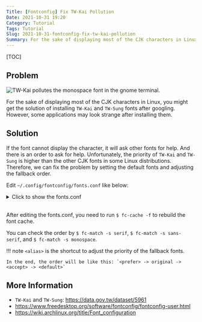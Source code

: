 ```yaml
---
Title: [Fontconfig] Fix TW-Kai Pollution
Date: 2021-10-31 19:20
Category: Tutorial
Tags: Tutorial
Slug: 2021-10-31-fontconfig-fix-tw-kai-pollution
Summary: For the sake of displaying most of the CJK characters in Linux, you might get the solution of installing `TW-Kai` and `TW-Sung` fonts after googling.
---
```


[TOC]

## Problem

![TW-Kai pollutes the monospace font in the gnome terminal.]({attach}/images/fontconfig-fix-tw-kai-pollution-1.png)

For the sake of displaying most of the CJK characters in Linux, you might get the solution of installing `TW-Kai` and `TW-Sung` fonts after googling.
However, some applications may look strange after installing them.

## Solution

If the font cannot display the character, it will ask other fonts for help. And there is an order to ask for help.
Unfortunately, the priority of `TW-Kai` and `TW-Sung` is higher than the other CJK fonts in some Linux distributions.
Therefore, we can fix the problem by setting the default fonts and adjusting the fallback order.

Edit `~/.config/fontconfig/fonts.conf` like below:

<details>

<summary>Click to show the fonts.conf</summary>

<br>

```xml
<?xml version="1.0"?>
<!DOCTYPE fontconfig SYSTEM "fonts.dtd">

<fontconfig>

    <!-- Default serif fonts -->
    <match>
        <test name="family">
            <string>serif</string>
        </test>
        <edit name="family" mode="prepend" binding="strong">
            <string>Noto Serif</string>
            <string>Noto Serif CJK TC</string>
            <string>Noto Serif CJK SC</string>
            <string>Noto Serif CJK JP</string>
            <string>Noto Serif CJK KR</string>
        </edit>
    </match>

    <!-- Default sans-serif font -->
    <match>
        <test name="family">
            <string>sans-serif</string>
        </test>
        <edit name="family" mode="prepend" binding="strong">
            <string>Noto Sans</string>
            <string>Noto Sans CJK TC</string>
            <string>Noto Sans CJK SC</string>
            <string>Noto Sans CJK JP</string>
            <string>Noto Sans CJK KR</string>
        </edit>
    </match>

    <!-- Default monospace fonts -->
    <match>
        <test name="family">
            <string>monospace</string>
        </test>
        <edit name="family" mode="prepend" binding="strong">
            <string>Inconsolata</string>
            <string>Noto Sans Mono CJK TC</string>
            <string>Noto Sans Mono CJK SC</string>
            <string>Noto Sans Mono CJK JP</string>
            <string>Noto Sans Mono CJK KR</string>
        </edit>
    </match>

    <!-- Fallback fonts preference order -->
    <alias>
        <family>serif</family>
        <prefer>
            <family>Noto Serif</family>
            <family>Noto Serif CJK TC</family>
            <family>Noto Serif CJK SC</family>
            <family>Noto Serif CJK JP</family>
            <family>Noto Serif CJK KR</family>
            <family>Noto Color Emoji</family>
            <family>Noto Emoji</family>
        </prefer>
        <default>
            <family>TW-Sung</family>
            <family>TW-Sung-Plus</family>
            <family>TW-Sung-Ext-B</family>
            <family>TW-Kai</family>
            <family>TW-Kai-Plus</family>
            <family>TW-Kai-Ext-B</family>
        </default>
    </alias>
    <alias>
        <family>sans-serif</family>
        <prefer>
            <family>Noto Sans</family>
            <family>Noto Sans CJK TC</family>
            <family>Noto Sans CJK SC</family>
            <family>Noto Sans CJK JP</family>
            <family>Noto Sans CJK KR</family>
            <family>Noto Color Emoji</family>
            <family>Noto Emoji</family>
        </prefer>
        <default>
            <family>TW-Sung</family>
            <family>TW-Sung-Plus</family>
            <family>TW-Sung-Ext-B</family>
            <family>TW-Kai</family>
            <family>TW-Kai-Plus</family>
            <family>TW-Kai-Ext-B</family>
        </default>
    </alias>
    <alias>
        <family>monospace</family>
        <prefer>
            <family>Inconsolata</family>
            <family>Noto Sans Mono</family>
            <family>Noto Sans Mono CJK TC</family>
            <family>Noto Sans Mono CJK SC</family>
            <family>Noto Sans Mono CJK JP</family>
            <family>Noto Sans Mono CJK KR</family>
            <family>Noto Color Emoji</family>
            <family>Noto Emoji</family>
        </prefer>
        <default>
            <family>TW-Sung</family>
            <family>TW-Sung-Plus</family>
            <family>TW-Sung-Ext-B</family>
            <family>TW-Kai</family>
            <family>TW-Kai-Plus</family>
            <family>TW-Kai-Ext-B</family>
        </default>
    </alias>

</fontconfig>
```

</details>

<br>

After editing the fonts.conf, you need to run `$ fc-cache -f` to rebuild the font cache.

You can check the order by `$ fc-match -s serif`, `$ fc-match -s sans-serif`, and `$ fc-match -s monospace`.

!!! note
    `<alias>` is the shortcut to adjust the priority of the fallback fonts.
    
    In the end, the order will be like this: `<prefer> -> original -> <accept> -> <default>`

## More Information

- `TW-Kai` and `TW-Sung`: https://data.gov.tw/dataset/5961
- https://www.freedesktop.org/software/fontconfig/fontconfig-user.html
- https://wiki.archlinux.org/title/Font_configuration